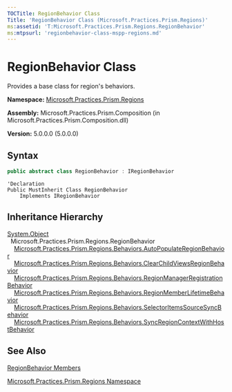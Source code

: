 ```yaml
---
TOCTitle: RegionBehavior Class
Title: 'RegionBehavior Class (Microsoft.Practices.Prism.Regions)'
ms:assetid: 'T:Microsoft.Practices.Prism.Regions.RegionBehavior'
ms:mtpsurl: 'regionbehavior-class-mspp-regions.md'
---
```


# RegionBehavior Class

Provides a base class for region's behaviors.

**Namespace:** [Microsoft.Practices.Prism.Regions](mspp-regions-namespace.md)

**Assembly:** Microsoft.Practices.Prism.Composition (in Microsoft.Practices.Prism.Composition.dll)

**Version:** 5.0.0.0 (5.0.0.0)

## Syntax

```C#
public abstract class RegionBehavior : IRegionBehavior

```

```VB
'Declaration
Public MustInherit Class RegionBehavior
	Implements IRegionBehavior
```

## Inheritance Hierarchy

[System.Object](http://msdn.microsoft.com/en-us/library/e5kfa45b)</br>
  Microsoft.Practices.Prism.Regions.RegionBehavior
    [Microsoft.Practices.Prism.Regions.Behaviors.AutoPopulateRegionBehavior](autopopulateregionbehavior-class-mspp-regions-behaviors.md)
    [Microsoft.Practices.Prism.Regions.Behaviors.ClearChildViewsRegionBehavior](clearchildviewsregionbehavior-class-mspp-regions-behaviors.md)
    [Microsoft.Practices.Prism.Regions.Behaviors.RegionManagerRegistrationBehavior](regionmanagerregistrationbehavior-class-mspp-regions-behaviors.md)
    [Microsoft.Practices.Prism.Regions.Behaviors.RegionMemberLifetimeBehavior](regionmemberlifetimebehavior-class-mspp-regions-behaviors.md)
    [Microsoft.Practices.Prism.Regions.Behaviors.SelectorItemsSourceSyncBehavior](selectoritemssourcesyncbehavior-class-mspp-regions-behaviors.md)
    [Microsoft.Practices.Prism.Regions.Behaviors.SyncRegionContextWithHostBehavior](syncregioncontextwithhostbehavior-class-mspp-regions-behaviors.md)

## See Also

[RegionBehavior Members](regionbehavior-members-mspp-regions.md)

[Microsoft.Practices.Prism.Regions Namespace](mspp-regions-namespace.md)